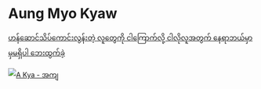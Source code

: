 # Aung Myo Kyaw

[ဟန်ဆောင်သိပ်ကောင်းလွန်းတဲ့ လူတွေကို ငါကြောက်လို့ ငါလိုလူအတွက် နေရာဘယ်မှာမှမရှိပါ ဘေးထွက်ခဲ့](https://youtu.be/xj90ErHFumI)

[![A Kya - အကျ](https://img.youtube.com/vi/xj90ErHFumI/0.jpg)](https://www.youtube.com/watch?v=3tBk7ONm95Q)
